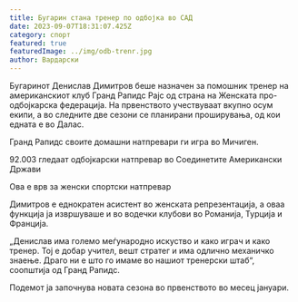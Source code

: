 ```yaml
---
title: Бугарин стана тренер по одбојка во САД
date: 2023-09-07T18:31:07.425Z
category: спорт
featured: true
featuredImage: ../img/odb-trenr.jpg
author: Вардарски
---
```

Бугаринот Денислав Димитров беше назначен за помошник тренер на американскиот клуб Гранд Рапидс Рајс од страна на Женската про-одбојкарска федерација. На првенството учествуваат вкупно осум екипи, а во следните две сезони се планирани проширувања, од кои едната е во Далас.

Гранд Рапидс своите домашни натпревари ги игра во Мичиген.

92.003 гледаат одбојкарски натпревар во Соединетите Американски Држави

Ова е врв за женски спортски натпревар

Димитров е еднократен асистент во женската репрезентација, а оваа функција ја извршуваше и во водечки клубови во Романија, Турција и Франција.

„Денислав има големо меѓународно искуство и како играч и како тренер. Тој е добар учител, вешт стратег и има одлично механичко знаење. Драго ни е што го имаме во нашиот тренерски штаб“, соопштија од Гранд Рапидс.

Подемот ја започнува новата сезона во првенството во месец јануари.